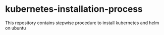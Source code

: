 # kubernetes-installation-process
This repository contains stepwise procedure to install kubernetes and helm on ubuntu 
